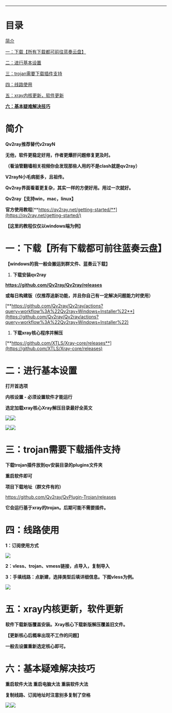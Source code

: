****

# 目录

[简介](#简介)

[一：下载【所有下载都可前往蓝奏云盘】](#一：下载[所有下载都可前往蓝奏云盘])

[二：进行基本设置](#二：进行基本设置)

[三：trojan需要下载插件支持](#三：trojan需要下载插件支持)

[四：线路使用](#四：线路使用)

[五：xray内核更新，软件更新](#五：xray内核更新，软件更新)

[**六：基本疑难解决技巧**](#六：基本疑难解决技巧)



# 简介

**Qv2ray推荐替代v2rayN**

**无他，软件更稳定好用，作者更爆肝问题修复更及时。**

**（看油管翻墙相关视频你会发现那些人用的不是clash就是qv2ray）**

**V2rayN小毛病挺多，且祖传。**

**Qv2ray界面看着更复杂，其实一样的方便好用。用过一次就好。**

**Qv2ray【支持win，mac，linux】**

**官方使用教程**[**https://qv2ray.net/getting-started/**](https://qv2ray.net/getting-started/)

**【这里的教程仅仅以windows端为例】**

# 一：下载【所有下载都可前往蓝奏云盘】

**【windows的我一般会搬运到群文件、蓝奏云下载】**

1.  **下载安装qv2ray**

**https://github.com/Qv2ray/Qv2ray/releases**

**或每日构建版（仅推荐追新功能，并且你自己有一定解决问题能力时使用）**

[**https://github.com/Qv2ray/Qv2ray/actions?query=workflow%3A%22Qv2ray+Windows+Installer%22**](https://github.com/Qv2ray/Qv2ray/actions?query=workflow%3A%22Qv2ray+Windows+Installer%22)

1.  **下载xray核心程序并解压**

[**https://github.com/XTLS/Xray-core/releases**](https://github.com/XTLS/Xray-core/releases)

# 二：进行基本设置

**打开首选项**

**内核设置 - 必须设置软件才能运行**

**选定加载xray核心Xray解压目录最好全英文**

![](https://raw.githubusercontent.com/DLGum/pic-bed/main/pic/a7ec0aee53462c182761f5ecb953f5ad.png)![](https://raw.githubusercontent.com/DLGum/pic-bed/main/pic/7c1d43852c8cee99e4667615bdd52f78.png)

![](https://raw.githubusercontent.com/DLGum/pic-bed/main/pic/e56c452bd8194cc966ff0ab096138638.png)![](https://raw.githubusercontent.com/DLGum/pic-bed/main/pic/8a5dac0695053220afd710516bd9df6d.png)

# 三：trojan需要下载插件支持

**下载trojan插件放到qv安装目录的plugins文件夹**

**重启软件即可**

**项目下载地址（群文件有的）**

<https://github.com/Qv2ray/QvPlugin-Trojan/releases>

**它会运行基于xray的trojan。后期可能不需要插件。**

# 四：线路使用

**1：订阅使用方式**

![](https://raw.githubusercontent.com/DLGum/pic-bed/main/pic/e5cdfacb63de93b350b72a781fdb6c93.png)

**2：vless、trojan、vmess链接，点导入，复制导入**

**3：手填线路：点新建，选择类型后填详细信息。下图vless为例。**

![](https://raw.githubusercontent.com/DLGum/pic-bed/main/pic/28073c66997cb96d782b0aa7169d32ee.png)

# 五：xray内核更新，软件更新

**软件下载新版覆盖安装。Xray核心下载新版解压覆盖旧文件。**

**【更新核心后概率出现不工作的问题】**

**一般去设置重新选定核心即可。**

# 六：基本疑难解决技巧

**重启软件大法 重启电脑大法 重装软件大法**

**复制线路、订阅地址时注意别多复制了空格**

![](https://raw.githubusercontent.com/DLGum/pic-bed/main/pic/e56c452bd8194cc966ff0ab096138638.png)![](https://raw.githubusercontent.com/DLGum/pic-bed/main/pic/8a5dac0695053220afd710516bd9df6d.png)
